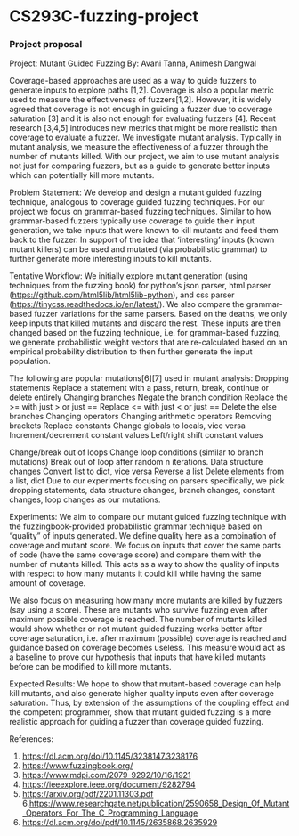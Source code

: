 # CS293C-fuzzing-project

### Project proposal 

Project: Mutant Guided Fuzzing
By: Avani Tanna, Animesh Dangwal

Coverage-based approaches are used as a way to guide fuzzers to generate inputs to explore paths [1,2]. Coverage is also a popular metric used to measure the effectiveness of fuzzers[1,2]. However, it is widely agreed that coverage is not enough in guiding a fuzzer due to coverage saturation [3] and it is also not enough for evaluating fuzzers [4]. Recent research [3,4,5] introduces new metrics that might be more realistic than coverage to evaluate a fuzzer. We investigate mutant analysis. Typically in mutant analysis, we measure the effectiveness of a fuzzer through the number of mutants killed. With our project, we aim to use mutant analysis not just for comparing fuzzers, but as a guide to generate better inputs which can potentially kill more mutants.

Problem Statement:
We develop and design a mutant guided fuzzing technique, analogous to coverage guided fuzzing techniques. For our project we focus on grammar-based fuzzing techniques. Similar to how grammar-based fuzzers typically use coverage to guide their input generation, we take inputs that were known to kill mutants and feed them back to the fuzzer. In support of the idea that ‘interesting’ inputs (known mutant killers) can be used and mutated (via probabilistic grammar) to further generate more interesting inputs to kill mutants.

Tentative Workflow:
We initially explore mutant generation (using techniques from the fuzzing book) for python’s json parser, html parser (https://github.com/html5lib/html5lib-python), and css parser (https://tinycss.readthedocs.io/en/latest/). We also compare the grammar-based fuzzer variations for the same parsers. Based on the deaths, we only keep inputs that killed mutants and discard the rest. These inputs are then changed based on the fuzzing technique, i.e. for grammar-based fuzzing, we generate probabilistic weight vectors that are re-calculated based on an empirical probability distribution to then further generate the input population.

The following are popular mutations[6][7] used in mutant analysis:
Dropping statements
Replace a statement with a pass, return, break, continue or delete entirely 
Changing branches
Negate the branch condition
Replace the >= with just > or just ==
Replace <= with just < or just ==
Delete the else branches
Changing operators
Changing arithmetic operators
Removing brackets
Replace constants
Change globals to locals, vice versa
Increment/decrement constant values
Left/right shift constant values

Change/break out of loops
Change loop conditions (similar to branch mutations)
Break out of loop after random n iterations.
Data structure changes
Convert list to dict, vice versa
Reverse a list
Delete elements from a list, dict 
Due to our experiments focusing on parsers specifically, we pick dropping statements, data structure changes, branch changes, constant changes, loop changes as our mutations.

Experiments:
We aim to compare our mutant guided fuzzing technique with the fuzzingbook-provided probabilistic grammar technique based on “quality” of inputs generated. We define quality here as a combination of coverage and mutant score. We focus on inputs that cover the same parts of code (have the same coverage score) and compare them with the number of mutants killed. This acts as a way to show the quality of inputs with respect to how many mutants it could kill while having the same amount of coverage. 

We also focus on measuring how many more mutants are killed by fuzzers (say using a score). These are mutants who survive fuzzing even after maximum possible coverage is reached. The number of mutants killed would show whether or not mutant guided fuzzing works better after coverage saturation, i.e. after maximum (possible) coverage is reached and guidance based on coverage becomes useless. This measure would act as a baseline to prove our hypothesis that inputs that have killed mutants before can be modified to kill more mutants. 

Expected Results:
We hope to show that mutant-based coverage can help kill mutants, and also generate higher quality inputs even after coverage saturation. Thus, by extension of the assumptions of the coupling effect and the competent programmer, show that mutant guided fuzzing is a more realistic approach for guiding a fuzzer than coverage guided fuzzing. 

References:
1. https://dl.acm.org/doi/10.1145/3238147.3238176 
2. https://www.fuzzingbook.org/ 
3. https://www.mdpi.com/2079-9292/10/16/1921 
4. https://ieeexplore.ieee.org/document/9282794 
5. https://arxiv.org/pdf/2201.11303.pdf
6.https://www.researchgate.net/publication/2590658_Design_Of_Mutant_Operators_For_The_C_Programming_Language
7. https://dl.acm.org/doi/pdf/10.1145/2635868.2635929 
 
